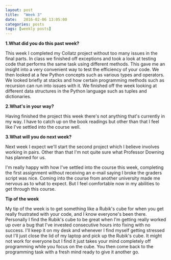 ```yaml
---
layout: post
title:  "Week 3"
date:   2016-02-06 13:05:00
categories: posts
tags: [weekly posts]
---
```


**1.What did you do this past week?**

This week I completed my Collatz project without too many issues in the final
parts. In class we finished off exceptions and took a look at testing code
that performs the same task using different methods. This gave me an insight
into a very convenient way to test the efficiency of your code. We then looked
at a few Python concepts such as various types and operators. We looked briefly
at stacks and how certain programming methods such as recursion can run into
issues with it. We finished off the week looking at different data structures
in the Python language such as tuples and dictionaries.


**2.What's in your way?**

Having finished the project this week there's not anything that's currently in
my way. I have to catch up on the book readings but other than that I feel like
I've settled into the course well.


**3.What will you do next week?**

Next week I expect we'll start the second project which I believe involves working
in pairs. Other than that I'm not quite sure what Professor Downing has planned
for us.


I'm really happy with how I've settled into the course this week, completing the
first assignment without receiving an e-mail saying I broke the graders script
was nice. Coming into the course from another university made me nervous as to
what to expect. But I feel comfortable now in my abilities to get through this
course.

**Tip of the week**

My tip of the week is to get something like a Rubik's cube for when you get
really frustrated with your code, and I know everyone's been there. Personally
I find the Rubik's cube to be great when I'm getting really worked up over
a bug that I've invested consecutive hours into fixing with no success. I'll
keep it on my desk and whenever I find myself getting stressed out I'll just
close the lid of my laptop and pick up the Rubik's cube. It might not work
for everyone but I find it just takes your mind completely off programming
while you focus on the cube. You then come back to the programming task with a
fresh mind ready to give it another go.

